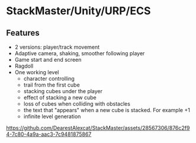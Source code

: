 # StackMaster/Unity/URP/ECS 

## Features

* 2 versions: player/track movement
* Adaptive camera, shaking, smoother following player
* Game start and end screen
* Ragdoll
* One working level
    * character controlling
    * trail from the first cube
    * stacking cubes under the player
    * effect of stacking a new cube
    * loss of cubes when colliding with obstacles
    * the text that "appears" when a new cube is stacked. For example +1
    * infinite level generation

https://github.com/DearestAlexcat/StackMaster/assets/28567306/876c2f94-7c80-4a9a-aac3-7c9481875867
